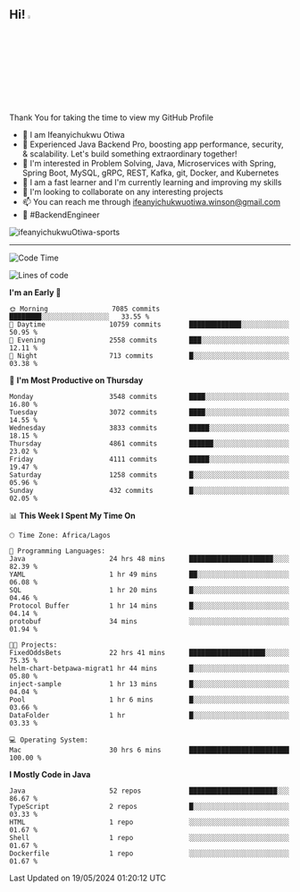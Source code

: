 <!-- BLOG-POST-LIST:START --><!-- BLOG-POST-LIST:END -->

## Hi! <img src="https://media.giphy.com/media/hvRJCLFzcasrR4ia7z/giphy.gif" width="4%"> 

Thank You for taking the time to view my GitHub Profile

- 👋 I am Ifeanyichukwu Otiwa
- 🚀 Experienced Java Backend Pro, boosting app performance, security, & scalability. Let's build something extraordinary together!
- 👀 I'm interested in Problem Solving, Java, Microservices with Spring, Spring Boot, MySQL, gRPC, REST, Kafka, git, Docker, and Kubernetes
- 🌱 I am a fast learner and I'm currently learning and improving my skills
- 💞️ I'm looking to collaborate on any interesting projects
- 📫 You can reach me through ifeanyichukwuotiwa.winson@gmail.com
- 🚀 #BackendEngineer

<p align="left" marginTop="10px"> <img src="https://komarev.com/ghpvc/?username=ifeanyichukwuOtiwa-sports&label=Profile%20views&color=0e75b6&style=for-the-badge" alt="ifeanyichukwuOtiwa-sports" /> </p>

***

<!--START_SECTION:waka-->
![Code Time](http://img.shields.io/badge/Code%20Time-2%2C531%20hrs%2057%20mins-blue)

![Lines of code](https://img.shields.io/badge/From%20Hello%20World%20I%27ve%20Written-5.4%20million%20lines%20of%20code-blue)

**I'm an Early 🐤** 

```text
🌞 Morning                7085 commits        ████████░░░░░░░░░░░░░░░░░   33.55 % 
🌆 Daytime                10759 commits       █████████████░░░░░░░░░░░░   50.95 % 
🌃 Evening                2558 commits        ███░░░░░░░░░░░░░░░░░░░░░░   12.11 % 
🌙 Night                  713 commits         █░░░░░░░░░░░░░░░░░░░░░░░░   03.38 % 
```
📅 **I'm Most Productive on Thursday** 

```text
Monday                   3548 commits        ████░░░░░░░░░░░░░░░░░░░░░   16.80 % 
Tuesday                  3072 commits        ████░░░░░░░░░░░░░░░░░░░░░   14.55 % 
Wednesday                3833 commits        █████░░░░░░░░░░░░░░░░░░░░   18.15 % 
Thursday                 4861 commits        ██████░░░░░░░░░░░░░░░░░░░   23.02 % 
Friday                   4111 commits        █████░░░░░░░░░░░░░░░░░░░░   19.47 % 
Saturday                 1258 commits        █░░░░░░░░░░░░░░░░░░░░░░░░   05.96 % 
Sunday                   432 commits         █░░░░░░░░░░░░░░░░░░░░░░░░   02.05 % 
```


📊 **This Week I Spent My Time On** 

```text
🕑︎ Time Zone: Africa/Lagos

💬 Programming Languages: 
Java                     24 hrs 48 mins      █████████████████████░░░░   82.39 % 
YAML                     1 hr 49 mins        ██░░░░░░░░░░░░░░░░░░░░░░░   06.08 % 
SQL                      1 hr 20 mins        █░░░░░░░░░░░░░░░░░░░░░░░░   04.46 % 
Protocol Buffer          1 hr 14 mins        █░░░░░░░░░░░░░░░░░░░░░░░░   04.14 % 
protobuf                 34 mins             ░░░░░░░░░░░░░░░░░░░░░░░░░   01.94 % 

🐱‍💻 Projects: 
FixedOddsBets            22 hrs 41 mins      ███████████████████░░░░░░   75.35 % 
helm-chart-betpawa-migrat1 hr 44 mins        █░░░░░░░░░░░░░░░░░░░░░░░░   05.80 % 
inject-sample            1 hr 13 mins        █░░░░░░░░░░░░░░░░░░░░░░░░   04.04 % 
Pool                     1 hr 6 mins         █░░░░░░░░░░░░░░░░░░░░░░░░   03.66 % 
DataFolder               1 hr                █░░░░░░░░░░░░░░░░░░░░░░░░   03.33 % 

💻 Operating System: 
Mac                      30 hrs 6 mins       █████████████████████████   100.00 % 
```

**I Mostly Code in Java** 

```text
Java                     52 repos            ██████████████████████░░░   86.67 % 
TypeScript               2 repos             █░░░░░░░░░░░░░░░░░░░░░░░░   03.33 % 
HTML                     1 repo              ░░░░░░░░░░░░░░░░░░░░░░░░░   01.67 % 
Shell                    1 repo              ░░░░░░░░░░░░░░░░░░░░░░░░░   01.67 % 
Dockerfile               1 repo              ░░░░░░░░░░░░░░░░░░░░░░░░░   01.67 % 
```




 Last Updated on 19/05/2024 01:20:12 UTC
<!--END_SECTION:waka-->

<!--
<p align="center">
![trophy](https://github-profile-trophy.vercel.app/?username=ifeanyichukwuOtiwa-sports&theme=onedark) (https://github.com/ryo-ma/github-profile-trophy)
</p>
-->

<!---
ifeanyi-otiwa/ifeanyi-otiwa is a ✨ special ✨ repository because its `README.md` (this file) appears on your GitHub profile.
You can click the Preview link to take a look at your changes.
--->
